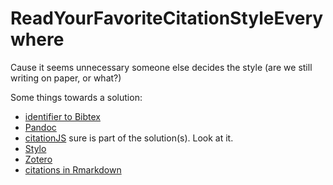 # ReadYourFavoriteCitationStyleEverywhere
Cause it seems unnecessary someone else decides the style (are we still writing on paper, or what?)

Some things towards a solution:
- [identifier to Bibtex](https://doi-to-bibtex-converter.herokuapp.com/)
- [Pandoc](https://blog.esciencecenter.nl/why-all-youll-ever-need-is-markdown-dc604f0ab309)
- [citationJS](https://peerj.com/articles/cs-214/) sure is part of the solution(s). Look at it.
- [Stylo](https://fosdem.org/2020/schedule/event/open_research_stylo/)
- [Zotero](https://www.zotero.org/)
- [citations in Rmarkdown](https://rmarkdown.rstudio.com/authoring_bibliographies_and_citations.html)
